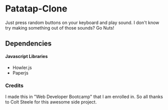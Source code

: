 # Patatap-Clone
Just press random buttons on your keyboard and play sound. I don't know try making something out of those sounds? 
Go Nuts!

## Dependencies
<h4>Javascript Libraries</h4>
<ul>
  <li>Howler.js</li>
  <li>Paperjs</li>
</ul>

### Credits
I made this in "Web Developer Bootcamp" that I am enrolled in. So all thanks to Colt Steele for this awesome side project.
